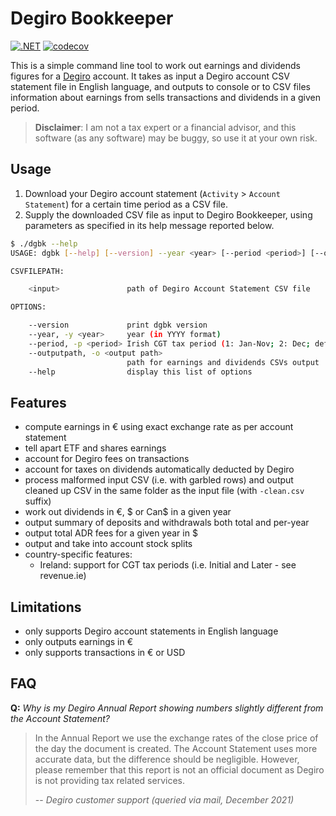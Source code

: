 # Degiro Bookkeeper

[![.NET](https://github.com/pviotti/degiro-bookkeeper/actions/workflows/dotnet.yml/badge.svg?branch=master)](https://github.com/pviotti/degiro-bookkeeper/actions/workflows/dotnet.yml)
[![codecov](https://codecov.io/gh/pviotti/degiro-bookkeeper/branch/master/graph/badge.svg?token=rTsBxS9b8p)](https://codecov.io/gh/pviotti/degiro-bookkeeper)

This is a simple command line tool to work out earnings and dividends figures
for a [Degiro] account.
It takes as input a Degiro account CSV statement file in English language, and outputs to console
or to CSV files information about earnings from sells transactions and dividends
in a given period.

> **Disclaimer**: I am not a tax expert or a financial advisor,
> and this software (as any software) may be buggy, so use it at your own risk.

## Usage

 1. Download your Degiro account statement (`Activity` > `Account Statement`)
    for a certain time period as a CSV file.
 2. Supply the downloaded CSV file as input to Degiro Bookkeeper,
    using parameters as specified in its help message reported below.

```bash
$ ./dgbk --help
USAGE: dgbk [--help] [--version] --year <year> [--period <period>] [--outputpath <output path>] <input>

CSVFILEPATH:

    <input>               path of Degiro Account Statement CSV file

OPTIONS:

    --version             print dgbk version
    --year, -y <year>     year (in YYYY format)
    --period, -p <period> Irish CGT tax period (1: Jan-Nov; 2: Dec; default: whole year)
    --outputpath, -o <output path>
                          path for earnings and dividends CSVs output
    --help                display this list of options
```

## Features

 - compute earnings in € using exact exchange rate as per account statement
 - tell apart ETF and shares earnings
 - account for Degiro fees on transactions
 - account for taxes on dividends automatically deducted by Degiro
 - process malformed input CSV (i.e. with garbled rows) and output cleaned up CSV
   in the same folder as the input file (with `-clean.csv` suffix)
 - work out dividends in €, $ or Can$ in a given year
 - output summary of deposits and withdrawals both total and per-year
 - output total ADR fees for a given year in $
 - output and take into account stock splits
 - country-specific features:
   - Ireland: support for CGT tax periods (i.e. Initial and Later - see revenue.ie)

## Limitations

 - only supports Degiro account statements in English language
 - only outputs earnings in €
 - only supports transactions in € or USD

## FAQ

**Q:** *Why is my Degiro Annual Report showing numbers slightly different from the Account Statement?*

> In the Annual Report we use the exchange rates of the close price of the day the document is created.
> The Account Statement uses more accurate data, but the difference should be negligible.
> However, please remember that this report is not an official document as Degiro is not providing tax related services.
>
> -- *Degiro customer support (queried via mail, December 2021)*

 [degiro]: https://www.degiro.ie/member-get-member/start-trading?id=7883544C&utm_source=mgm
